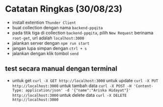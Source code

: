 # Catatan Ringkas (30/08/23)

- install extention `Thunder Client`
- buat collection dengan nama `backend-ppqita`
- pada titik tiga di collection `backend-ppqita`, pilih `New Request` berinama `root-get`, url adalah `localhost:3000`
- jalankan server dengan `npm run start`
- jangan lupa simpan dengan `ctrl + s`
- jalankan dengan klik tombol `send`

## test secara manual dengan terminal

- untuk get
  `curl -X GET http://localhost:3000`
  untuk update
  `curl -X PUT http://localhost:3000`
  untuk tambah data
  `curl -X POST -H 'Content-Type: application/json' -d '{"name":"Ariska Hidayat"}' http://localhost:3000`
  untuk delete data
  `curl -X DELETE http://localhost:3000`
